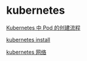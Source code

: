 # kubernetes

[Kubernetes 中 Pod 的创建流程](./Kubetnetes_pod.md)

[kubernetes install](./kubernetes_install.md)

[kubernetes 网络](./kubernets_network.md)
